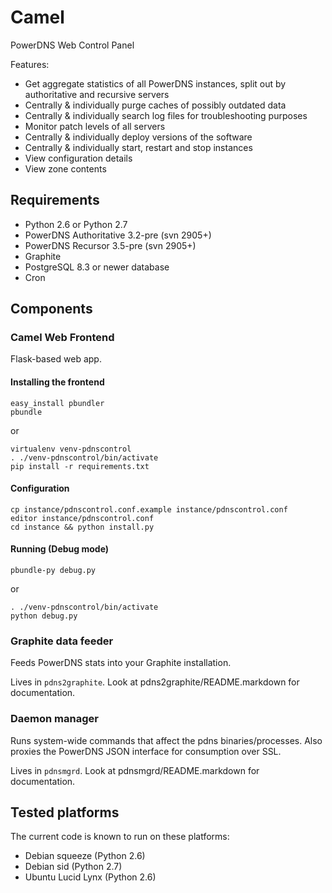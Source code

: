# Camel

PowerDNS Web Control Panel

Features:
* Get aggregate statistics of all PowerDNS instances, split out by authoritative and recursive servers
* Centrally & individually purge caches of possibly outdated data
* Centrally & individually search log files for troubleshooting purposes
* Monitor patch levels of all servers
* Centrally & individually deploy versions of the software
* Centrally & individually start, restart and stop instances
* View configuration details
* View zone contents

## Requirements

* Python 2.6 or Python 2.7
* PowerDNS Authoritative 3.2-pre (svn 2905+)
* PowerDNS Recursor 3.5-pre (svn 2905+)
* Graphite
* PostgreSQL 8.3 or newer database
* Cron

## Components

### Camel Web Frontend

Flask-based web app.

#### Installing the frontend

    easy_install pbundler
    pbundle

or

    virtualenv venv-pdnscontrol
    . ./venv-pdnscontrol/bin/activate
    pip install -r requirements.txt

#### Configuration

    cp instance/pdnscontrol.conf.example instance/pdnscontrol.conf
    editor instance/pdnscontrol.conf
    cd instance && python install.py


#### Running (Debug mode)

    pbundle-py debug.py

or

    . ./venv-pdnscontrol/bin/activate
    python debug.py


### Graphite data feeder

Feeds PowerDNS stats into your Graphite installation.

Lives in `pdns2graphite`. Look at pdns2graphite/README.markdown for documentation.


### Daemon manager

Runs system-wide commands that affect the pdns binaries/processes.
Also proxies the PowerDNS JSON interface for consumption over SSL.

Lives in `pdnsmgrd`. Look at pdnsmgrd/README.markdown for documentation.


## Tested platforms

The current code is known to run on these platforms:

* Debian squeeze (Python 2.6)
* Debian sid (Python 2.7)
* Ubuntu Lucid Lynx (Python 2.6)
